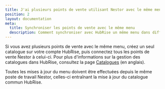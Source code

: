 ```yaml
---
title: J'ai plusieurs points de vente utilisant Nestor avec le même menu, dois-je tous les synchroniser avec HubRise ?
position: 2
layout: documentation
meta:
  title: Synchroniser les points de vente avec le même menu
  description: Comment synchroniser avec HubRise un même menu dans différents points de vente.
---
```


Si vous avez plusieurs points de vente avec le même menu, créez un seul catalogue sur votre compte HubRise, puis connectez tous les points de vente Nestor à celui-ci. Pour plus d'informations sur la gestion des catalogues dans HubRise, consultez la page [Catalogues](/docs/catalog) (en anglais).

Toutes les mises à jour du menu doivent être effectuées depuis le même poste de travail Nestor, celles-ci entraînant la mise à jour du catalogue commun HubRise.